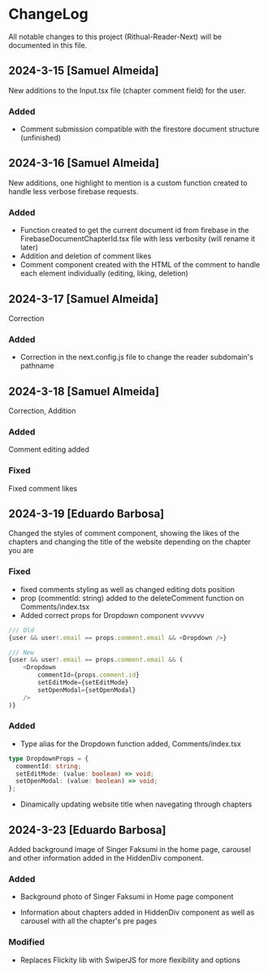 # ChangeLog

All notable changes to this project (Rithual-Reader-Next) will be documented in this file.

## 2024-3-15 [Samuel Almeida]

New additions to the Input.tsx file (chapter comment field) for the user.

### Added

- Comment submission compatible with the firestore document structure (unfinished)

## 2024-3-16 [Samuel Almeida]

New additions, one highlight to mention is a custom function created to handle less verbose firebase requests.

### Added

- Function created to get the current document id from firebase in the FirebaseDocumentChapterId.tsx file with less verbosity (will rename it later)
- Addition and deletion of comment likes
- Comment component created with the HTML of the comment to handle each element individually (editing, liking, deletion)

## 2024-3-17 [Samuel Almeida]

Correction

### Added

- Correction in the next.config.js file to change the reader subdomain's pathname

## 2024-3-18 [Samuel Almeida]

Correction, Addition

### Added

Comment editing added

### Fixed

Fixed comment likes

## 2024-3-19 [Eduardo Barbosa]

Changed the styles of comment component, showing the likes of the chapters and changing the title of the website depending on the chapter you are

### Fixed

- fixed comments styling as well as changed editing dots position
- prop (commentId: string) added to the deleteComment function on Comments/index.tsx
- Added correct props for Dropdown component vvvvvv

```javascript
/// Old
{user && user!.email == props.comment.email && <Dropdown />}

/// New
{user && user!.email == props.comment.email && (
    <Dropdown
        commentId={props.comment.id}
        setEditMode={setEditMode}
        setOpenModal={setOpenModal}
    />
)}
```

### Added

- Type alias for the Dropdown function added, Comments/index.tsx

```typescript
type DropdownProps = {
  commentId: string;
  setEditMode: (value: boolean) => void;
  setOpenModal: (value: boolean) => void;
};
```

- Dinamically updating website title when navegating through chapters

## 2024-3-23 [Eduardo Barbosa]

Added background image of Singer Faksumi in the home page, carousel and other information added in the HiddenDiv component.

### Added

- Background photo of Singer Faksumi in Home page component

- Information about chapters added in HiddenDiv component as well as carousel with all the chapter's pre pages

### Modified

- Replaces Flickity lib with SwiperJS for more flexibility and options

